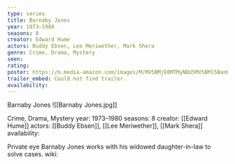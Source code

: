 ```yaml
---
type: series
title: Barnaby Jones
year: 1973–1980
seasons: 8
creator: Edward Hume
actors: Buddy Ebsen, Lee Meriwether, Mark Shera
genre: Crime, Drama, Mystery
seen:
rating: 
poster: https://m.media-amazon.com/images/M/MV5BMjE0MTMyNDU5MV5BMl5BanBnXkFtZTcwNDE5NDcxMw@@._V1_SX300.jpg
trailer_embed: Could not find trailer.
availability:
---
```

Barnaby Jones
![[Barnaby Jones.jpg]]

Crime, Drama, Mystery
year: 1973–1980
seasons: 8
creator: [[Edward Hume]]
actors: [[Buddy Ebsen]], [[Lee Meriwether]], [[Mark Shera]]
availability:

Private eye Barnaby Jones works with his widowed daughter-in-law to solve cases.
wiki: 


